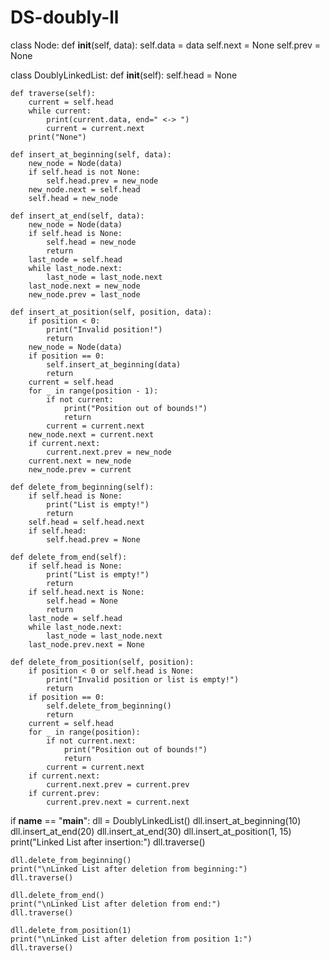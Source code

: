 # DS-doubly-ll
class Node:
    def __init__(self, data):
        self.data = data
        self.next = None
        self.prev = None

class DoublyLinkedList:
    def __init__(self):
        self.head = None

    def traverse(self):
        current = self.head
        while current:
            print(current.data, end=" <-> ")
            current = current.next
        print("None")

    def insert_at_beginning(self, data):
        new_node = Node(data)
        if self.head is not None:
            self.head.prev = new_node
        new_node.next = self.head
        self.head = new_node

    def insert_at_end(self, data):
        new_node = Node(data)
        if self.head is None:
            self.head = new_node
            return
        last_node = self.head
        while last_node.next:
            last_node = last_node.next
        last_node.next = new_node
        new_node.prev = last_node

    def insert_at_position(self, position, data):
        if position < 0:
            print("Invalid position!")
            return
        new_node = Node(data)
        if position == 0:
            self.insert_at_beginning(data)
            return
        current = self.head
        for _ in range(position - 1):
            if not current:
                print("Position out of bounds!")
                return
            current = current.next
        new_node.next = current.next
        if current.next:
            current.next.prev = new_node
        current.next = new_node
        new_node.prev = current

    def delete_from_beginning(self):
        if self.head is None:
            print("List is empty!")
            return
        self.head = self.head.next
        if self.head:
            self.head.prev = None

    def delete_from_end(self):
        if self.head is None:
            print("List is empty!")
            return
        if self.head.next is None:
            self.head = None
            return
        last_node = self.head
        while last_node.next:
            last_node = last_node.next
        last_node.prev.next = None

    def delete_from_position(self, position):
        if position < 0 or self.head is None:
            print("Invalid position or list is empty!")
            return
        if position == 0:
            self.delete_from_beginning()
            return
        current = self.head
        for _ in range(position):
            if not current.next:
                print("Position out of bounds!")
                return
            current = current.next
        if current.next:
            current.next.prev = current.prev
        if current.prev:
            current.prev.next = current.next
if __name__ == "__main__":
    dll = DoublyLinkedList()
    dll.insert_at_beginning(10)
    dll.insert_at_end(20)
    dll.insert_at_end(30)
    dll.insert_at_position(1, 15)
    print("Linked List after insertion:")
    dll.traverse()

    dll.delete_from_beginning()
    print("\nLinked List after deletion from beginning:")
    dll.traverse()

    dll.delete_from_end()
    print("\nLinked List after deletion from end:")
    dll.traverse()

    dll.delete_from_position(1)
    print("\nLinked List after deletion from position 1:")
    dll.traverse()
